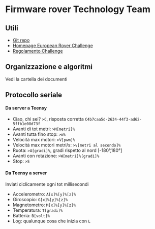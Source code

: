 # Firmware rover Technology Team

## Utili

- [Git repo](https://github.com/Sapienza-Technology-2021/Rover-firmware)
- [Homepage European Rover Challenge](https://roverchallenge.eu/en/main-page/)
- [Regolamento Challenge](https://drive.google.com/file/d/1fdFG12WW0QmHjRp6cL2ikP8UFmEpzSka/view)

## Organizzazione e algoritmi

Vedi la cartella dei documenti

## Protocollo seriale

#### Da server a Teensy

- Ciao, chi sei? `>C`, risposta corretta `C4b7caa5d-2634-44f3-ad62-5ffb1e08d73f`
- Avanti di tot metri: `>M[metri]%`
- Avanti tutta fino stop: `>m%`
- Velocità max motori: `>V[pwm]%`
- Velocità max motori metri/s: `>v[metri al secondo]%`
- Ruota: `>A[gradi]%`, gradi rispetto al nord [-180°,180°]
- Avanti con rotazione: `>W[metri]%[gradi]%`
- Stop: `>S`

#### Da Teensy a server

Inviati ciclicamente ogni tot millisecondi

- Accelerometro: `A[x]%[y]%[z]%`
- Giroscopio: `G[x]%[y]%[z]%`
- Magnetometro: `M[x]%[y]%[z]%`
- Temperatura: `T[gradi]%`
- Batteria: `B[volt]%`
- Log: qualunque cosa che inizia con `L`
